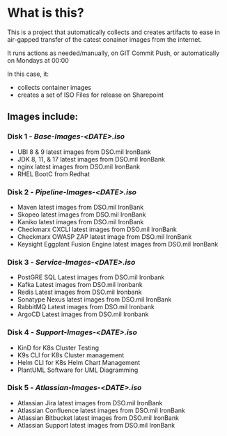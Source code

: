 # What is this?

This is a project that automatically collects and creates artifacts to ease in air-gapped transfer of the catest conainer images from the internet.

It runs actions as needed/manually, on GIT Commit Push, or automatically on Mondays at 00:00 

In this case, it:

- collects container images
- creates a set of ISO Files for release on Sharepoint

## Images include:

### Disk 1 - _Base-Images-\<DATE>.iso_

- UBI 8 & 9 latest images from DSO.mil IronBank
- JDK 8, 11, & 17 latest images from DSO.mil IronBank
- nginx latest images from DSO.mil IronBank
- RHEL BootC from Redhat

### Disk 2 - _Pipeline-Images-\<DATE>.iso_

- Maven latest images from DSO.mil IronBank
- Skopeo latest images from DSO.mil IronBank
- Kaniko latest images from DSO.mil IronBank
- Checkmarx CXCLI latest images from DSO.mil IronBank
- Checkmarx OWASP ZAP latest image from DSO.mil IronBank
- Keysight Eggplant Fusion Engine latest images from DSO.mil IronBank

### Disk 3 - _Service-Images-\<DATE>.iso_

- PostGRE SQL Latest images from DSO.mil Ironbank
- Kafka Latest images from DSO.mil Ironbank
- Redis Latest images from DSO.mil Ironbank
- Sonatype Nexus latest images from DSO.mil IronBank
- RabbitMQ Latest images from DSO.mil Ironbank
- ArgoCD Latest images from DSO.mil Ironbank

### Disk 4 - _Support-Images-\<DATE>.iso_

- KinD for K8s Cluster Testing
- K9s CLI for K8s Cluster management
- Helm CLI for K8s Helm Chart Management
- PlantUML Software for UML Diagramming

### Disk 5 - _Atlassian-Images-\<DATE>.iso_

- Atlassian Jira latest images from DSO.mil IronBank
- Atlassian Confluence latest images from DSO.mil IronBank
- Atlassian Bitbucket latest images from DSO.mil IronBank
- Atlassian Support latest images from DSO.mil IronBank